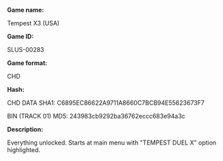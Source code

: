 **Game name:**

Tempest X3 (USA)

**Game ID:**

SLUS-00283

**Game format:**

CHD

**Hash:**

CHD DATA SHA1: C6895EC86622A9711A8660C7BCB94E55623673F7

BIN (TRACK 01) MD5: 243983cb9292ba36762eccc683e94a3c

**Description:**

Everything unlocked. Starts at main menu with "TEMPEST DUEL X" option highlighted.
